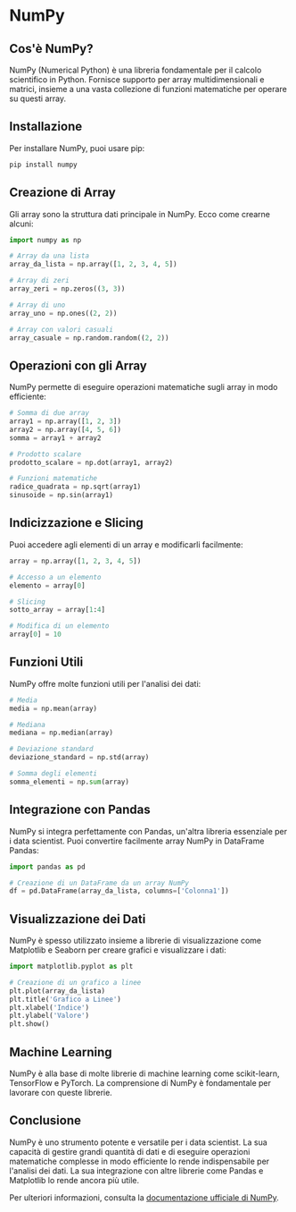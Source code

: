 # NumPy

## Cos'è NumPy?
NumPy (Numerical Python) è una libreria fondamentale per il calcolo scientifico in Python. Fornisce supporto per array multidimensionali e matrici, insieme a una vasta collezione di funzioni matematiche per operare su questi array.

## Installazione
Per installare NumPy, puoi usare pip:
```bash
pip install numpy
```

## Creazione di Array
Gli array sono la struttura dati principale in NumPy. Ecco come crearne alcuni:
```python
import numpy as np

# Array da una lista
array_da_lista = np.array([1, 2, 3, 4, 5])

# Array di zeri
array_zeri = np.zeros((3, 3))

# Array di uno
array_uno = np.ones((2, 2))

# Array con valori casuali
array_casuale = np.random.random((2, 2))
```

## Operazioni con gli Array
NumPy permette di eseguire operazioni matematiche sugli array in modo efficiente:
```python
# Somma di due array
array1 = np.array([1, 2, 3])
array2 = np.array([4, 5, 6])
somma = array1 + array2

# Prodotto scalare
prodotto_scalare = np.dot(array1, array2)

# Funzioni matematiche
radice_quadrata = np.sqrt(array1)
sinusoide = np.sin(array1)
```

## Indicizzazione e Slicing
Puoi accedere agli elementi di un array e modificarli facilmente:
```python
array = np.array([1, 2, 3, 4, 5])

# Accesso a un elemento
elemento = array[0]

# Slicing
sotto_array = array[1:4]

# Modifica di un elemento
array[0] = 10
```

## Funzioni Utili
NumPy offre molte funzioni utili per l'analisi dei dati:
```python
# Media
media = np.mean(array)

# Mediana
mediana = np.median(array)

# Deviazione standard
deviazione_standard = np.std(array)

# Somma degli elementi
somma_elementi = np.sum(array)
```

## Integrazione con Pandas
NumPy si integra perfettamente con Pandas, un'altra libreria essenziale per i data scientist. Puoi convertire facilmente array NumPy in DataFrame Pandas:
```python
import pandas as pd

# Creazione di un DataFrame da un array NumPy
df = pd.DataFrame(array_da_lista, columns=['Colonna1'])
```

## Visualizzazione dei Dati
NumPy è spesso utilizzato insieme a librerie di visualizzazione come Matplotlib e Seaborn per creare grafici e visualizzare i dati:
```python
import matplotlib.pyplot as plt

# Creazione di un grafico a linee
plt.plot(array_da_lista)
plt.title('Grafico a Linee')
plt.xlabel('Indice')
plt.ylabel('Valore')
plt.show()
```

## Machine Learning
NumPy è alla base di molte librerie di machine learning come scikit-learn, TensorFlow e PyTorch. La comprensione di NumPy è fondamentale per lavorare con queste librerie.

## Conclusione
NumPy è uno strumento potente e versatile per i data scientist. La sua capacità di gestire grandi quantità di dati e di eseguire operazioni matematiche complesse in modo efficiente lo rende indispensabile per l'analisi dei dati. La sua integrazione con altre librerie come Pandas e Matplotlib lo rende ancora più utile.

Per ulteriori informazioni, consulta la [documentazione ufficiale di NumPy](https://numpy.org/doc/).